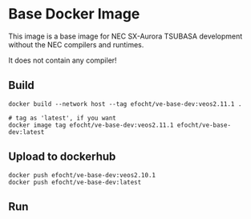 # Base Docker Image

This image is a base image for NEC SX-Aurora TSUBASA development
without the NEC compilers and runtimes.

It does not contain any compiler!

## Build

```
docker build --network host --tag efocht/ve-base-dev:veos2.11.1 .

# tag as 'latest', if you want
docker image tag efocht/ve-base-dev:veos2.11.1 efocht/ve-base-dev:latest
```

## Upload to dockerhub
```
docker push efocht/ve-base-dev:veos2.10.1
docker push efocht/ve-base-dev:latest
```

## Run


